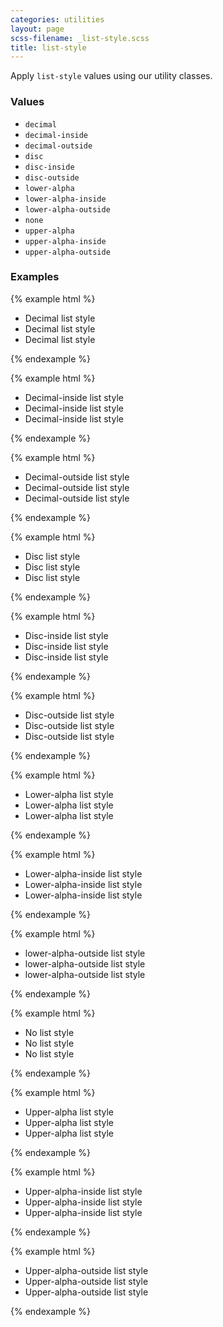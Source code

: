 ```yaml
---
categories: utilities
layout: page
scss-filename: _list-style.scss
title: list-style
---
```

Apply `list-style` values using our utility classes.

### Values
* `decimal`
* `decimal-inside`
* `decimal-outside`
* `disc`
* `disc-inside`
* `disc-outside`
* `lower-alpha`
* `lower-alpha-inside`
* `lower-alpha-outside`
* `none`
* `upper-alpha`
* `upper-alpha-inside`
* `upper-alpha-outside`

### Examples
{% example html %}
<ul class="u-list-style--decimal">
  <li>Decimal list style</li>
  <li>Decimal list style</li>
  <li>Decimal list style</li>
</ul>
{% endexample %}

{% example html %}
<ul class="u-list-style--decimal-inside">
  <li>Decimal-inside list style</li>
  <li>Decimal-inside list style</li>
  <li>Decimal-inside list style</li>
</ul>
{% endexample %}

{% example html %}
<ul class="u-list-style--decimal-outside">
  <li>Decimal-outside list style</li>
  <li>Decimal-outside list style</li>
  <li>Decimal-outside list style</li>
</ul>
{% endexample %}

{% example html %}
<ul class="u-list-style--disc">
  <li>Disc list style</li>
  <li>Disc list style</li>
  <li>Disc list style</li>
</ul>
{% endexample %}

{% example html %}
<ul class="u-list-style--disc-inside">
  <li>Disc-inside list style</li>
  <li>Disc-inside list style</li>
  <li>Disc-inside list style</li>
</ul>
{% endexample %}

{% example html %}
<ul class="u-list-style--disc-outside">
  <li>Disc-outside list style</li>
  <li>Disc-outside list style</li>
  <li>Disc-outside list style</li>
</ul>
{% endexample %}

{% example html %}
<ul class="u-list-style--lower-alpha">
  <li>Lower-alpha list style</li>
  <li>Lower-alpha list style</li>
  <li>Lower-alpha list style</li>
</ul>
{% endexample %}

{% example html %}
<ul class="u-list-style--lower-alpha-inside">
  <li>Lower-alpha-inside list style</li>
  <li>Lower-alpha-inside list style</li>
  <li>Lower-alpha-inside list style</li>
</ul>
{% endexample %}

{% example html %}
<ul class="u-list-style--lower-alpha-outside">
  <li>lower-alpha-outside list style</li>
  <li>lower-alpha-outside list style</li>
  <li>lower-alpha-outside list style</li>
</ul>
{% endexample %}

{% example html %}
<ul class="u-list-style--none">
  <li>No list style</li>
  <li>No list style</li>
  <li>No list style</li>
</ul>
{% endexample %}

{% example html %}
<ul class="u-list-style--upper-alpha">
  <li>Upper-alpha list style</li>
  <li>Upper-alpha list style</li>
  <li>Upper-alpha list style</li>
</ul>
{% endexample %}

{% example html %}
<ul class="u-list-style--upper-alpha-inside">
  <li>Upper-alpha-inside list style</li>
  <li>Upper-alpha-inside list style</li>
  <li>Upper-alpha-inside list style</li>
</ul>
{% endexample %}

{% example html %}
<ul class="u-list-style--upper-alpha-outside">
  <li>Upper-alpha-outside list style</li>
  <li>Upper-alpha-outside list style</li>
  <li>Upper-alpha-outside list style</li>
</ul>
{% endexample %}
